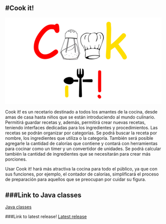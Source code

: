 #Cook it!
----------

![alt-text](https://github.com/a-rmz/Cook-it/blob/master/app/src/main/res/drawable/main_logo_sf_full.png)

Cook it! es un recetario destinado a todos los amantes de la cocina, desde amas de casa hasta niños que se están introduciendo al mundo culinario. Permitirá guardar recetas y, además, permitirá crear nuevas recetas, teniendo interfaces dedicadas para los ingredientes y procedimientos. Las recetas se podrán organizar por categorías. Se podrá buscar la receta por nombre, los ingredientes que utiliza o la categoría. También será posible agregarle la cantidad de calorías que contiene y contará con herramientas para cocinar como un timer y un convertidor de unidades. Se podrá calcular también la cantidad de ingredientes que se necesitarán para crear más porciones.

Usar Cook it! hará más atractiva la cocina para todo el público, ya que con sus funciones, por ejemplo, el contador de calorías, simplificará el proceso de preparación para aquellos que se preocupan por cuidar su figura. 

###Link to Java classes
----------
[Java classes](../master/app/src/main/java/com/dangerducks/cookit)

###Link to latest release!
[Latest release](../master/app/build/outputs/apk/app-debug.apk)
